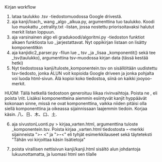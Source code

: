 Kirjan workflow

1. lataa taulukko .tsv -tiedostomuodossa Google drivestä.
2. aja kanji/loach_ wang _algo _alkua.py, argumenttina tuo taulukko. Koodi luo muokattu _cetrality.txt -listan, jossa nostettu priorisoitavaksi halutut merkit listan loppuun.
3. aja varsinainen algo eli gradukoodi/algoritmi.py -tiedoston funktiot alkaen funktiosta luo _jarjestattavat. Nyt oppikirjan listaan on lisätty komponentitkin
4. aja kanjidic2_parser.py -filun lue _ tsv _ja _lisaa _komponentit() sekä tee _tsv(taulukko), argumenttina tsv-muodossa kirjan data (tässä kestää hetki)
5. Nyt tiedostossa kanji/tuloste_komponentein.tsv on sisällöltään uudistettu tsv-tiedosto, jonka ALUN voit kopioida Google driveen ja jonka pohjalta voi luoda html-sivun. Älä kopioi koko tiedostoa, siinä on kaikki jooyoo-merkit.

HUOM: Tällä hetkellä tiedostoon generoituu liikaa rivinvaihtoja. Poista ne , eli poista \n\t. Lisäksi komponentteina aiemmin esiintyvät kanjit hyppäävät kokonaan sinne, missä ne ovat komponenttina, vaikka niiden pitäisi olla siellä komponenttina ja oikeassa sijainnissaan laajemmin tiedoin. Korjaa käsin. 八、日、木、口、土.

6. aja sivustonLuonti.py > kirjaa_varten.html, argumenttina tuloste _komponentein.tsv. Poista kirjaa _varten.html tiedostosta ‣-merkki sijainneista ">‣ <" ja ">‣<" eli tyhjät esimerkkilauseet sekä täyteteksti "Tähän voi kirjoittaa käsin lisätietoja"

7. poista virallisen nettisivun kanji/kanji.html sisältö alun johdantoja lukuunottamatta, ja luomasi html sen tilalle
